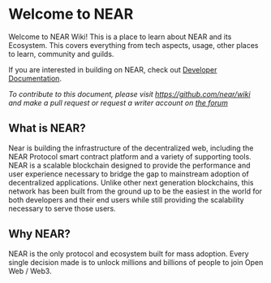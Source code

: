 # Welcome to NEAR

Welcome to NEAR Wiki! This is a place to learn about NEAR and its Ecosystem. This covers everything from tech aspects, usage, other places to learn, community and guilds.

If you are interested in building on NEAR, check out [Developer Documentation](https://docs.near.org).

*To contribute to this document, please visit https://github.com/near/wiki and make a pull request or request a writer account on [the forum](https://gov.near.org/t/establishing-near-wiki/3409/14)*

## What is NEAR?

Near is building the infrastructure of the decentralized web, including the NEAR Protocol smart contract platform and a variety of supporting tools.  NEAR is a scalable blockchain designed to provide the performance and user experience necessary to bridge the gap to mainstream adoption of decentralized applications.  Unlike other next generation blockchains, this network has been built from the ground up to be the easiest in the world for both developers and their end users while still providing the scalability necessary to serve those users.  


## Why NEAR?

NEAR is the only protocol and ecosystem built for mass adoption. Every single decision made is to unlock millions and billions of people to join Open Web / Web3.

 

